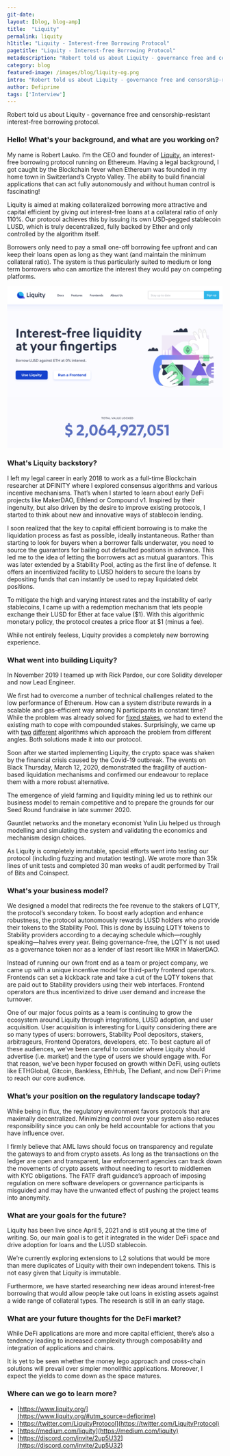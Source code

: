 ```yaml
---
git-date:
layout: [blog, blog-amp]
title:  "Liquity"
permalink: liquity
h1title: "Liquity - Interest-free Borrowing Protocol"
pagetitle: "Liquity - Interest-free Borrowing Protocol"
metadescription: "Robert told us about Liquity - governance free and censorship-resistant interest-free borrowing protocol"
category: blog
featured-image: /images/blog/liquity-og.png
intro: "Robert told us about Liquity - governance free and censorship-resistant interest-free borrowing protocol"
author: Defiprime
tags: ['Interview']
---
```

Robert told us about Liquity - governance free and censorship-resistant interest-free borrowing protocol.

### Hello! What's your background, and what are you working on?

My name is Robert Lauko. I’m the CEO and founder of [Liquity](https://www.liquity.org/#utm_source=defiprime), an interest-free borrowing protocol running on Ethereum. Having a legal background, I got caught by the Blockchain fever when Ethereum was founded in my home town in Switzerland’s Crypto Valley. The ability to build financial applications that can act fully autonomously and without human control is fascinating!

Liquity is aimed at making collateralized borrowing more attractive and capital efficient by giving out interest-free loans at a collateral ratio of only 110%. Our protocol achieves this by issuing its own USD-pegged stablecoin LUSD, which is truly decentralized, fully backed by Ether and only controlled by the algorithm itself.

Borrowers only need to pay a small one-off borrowing fee upfront and can keep their loans open as long as they want (and maintain the minimum collateral ratio). The system is thus particularly suited to medium or long term borrowers who can amortize the interest they would pay on competing platforms.

![](/images/blog/Liquity___Interest-free_liquidity.png)

### What's Liquity backstory?

I left my legal career in early 2018 to work as a full-time Blockchain researcher at DFINITY where I explored consensus algorithms and various incentive mechanisms. That’s when I started to learn about early DeFi projects like MakerDAO, Ethlend or Compound v1. Inspired by their ingenuity, but also driven by the desire to improve existing protocols, I started to think about new and innovative ways of stablecoin lending.

I soon realized that the key to capital efficient borrowing is to make the liquidation process as fast as possible, ideally instantaneous. Rather than starting to look for buyers when a borrower falls underwater, you need to source the guarantors for bailing out defaulted positions in advance. This led me to the idea of letting the borrowers act as mutual guarantors. This was later extended by a Stability Pool, acting as the first line of defense. It offers an incentivized facility to LUSD holders to secure the loans by depositing funds that can instantly be used to repay liquidated debt positions.

To mitigate the high and varying interest rates and the instability of early stablecoins, I came up with a redemption mechanism that lets people exchange their LUSD for Ether at face value ($1). With this algorithmic monetary policy, the protocol creates a price floor at $1 (minus a fee).

While not entirely feeless, Liquity provides a completely new borrowing experience.


### What went into building Liquity?

In November 2019 I teamed up with Rick Pardoe, our core Solidity developer and now Lead Engineer.

We first had to overcome a number of technical challenges related to the low performance of Ethereum. How can a system distribute rewards in a scalable and gas-efficient way among N participants in constant time? While the problem was already solved for [fixed stakes](http://batog.info/papers/scalable-reward-distribution.pdf), we had to extend the existing math to cope with compounded stakes. Surprisingly, we came up with [two](https://github.com/liquity/dev/blob/main/papers/Efficient_Order-Preserving_Redistribution_of_Troves.pdf) [different](https://github.com/liquity/dev/blob/main/papers/Scalable_Reward_Distribution_with_Compounding_Stakes.pdf) algorithms which approach the problem from different angles. Both solutions made it into our protocol.

Soon after we started implementing Liquity, the crypto space was shaken by the financial crisis caused by the Covid-19 outbreak. The events on Black Thursday, March 12, 2020, demonstrated the fragility of auction-based liquidation mechanisms and confirmed our endeavour to replace them with a more robust alternative.

The emergence of yield farming and liquidity mining led us to rethink our business model to remain competitive and to prepare the grounds for our Seed Round fundraise in late summer 2020.

Gauntlet networks and the monetary economist Yulin Liu helped us through modelling and simulating the system and validating the economics and mechanism design choices.

As Liquity is completely immutable, special efforts went into testing our protocol (including fuzzing and mutation testing). We wrote more than 35k lines of unit tests and completed 30 man weeks of audit performed by Trail of Bits and Coinspect.


### What's your business model?

We designed a model that redirects the fee revenue to the stakers of LQTY, the protocol’s secondary token. To boost early adoption and enhance robustness, the protocol autonomously rewards LUSD holders who provide their tokens to the Stability Pool. This is done by issuing LQTY tokens to Stability providers according to a decaying schedule which—roughly speaking—halves every year. Being governance-free, the LQTY is not used as a governance token nor as a lender of last resort like MKR in MakerDAO.

Instead of running our own front end as a team or project company, we came up with a unique incentive model for third-party frontend operators. Frontends can set a kickback rate and take a cut of the LQTY tokens that are paid out to Stability providers using their web interfaces. Frontend operators are thus incentivized to drive user demand and increase the turnover.

One of our major focus points as a team is continuing to grow the ecosystem around Liquity through integrations, LUSD adoption, and user acquisition. User acquisition is interesting for Liquity considering there are so many types of users: borrowers, Stability Pool depositors, stakers, arbitrageurs, Frontend Operators, developers, etc. To best capture all of these audiences, we’ve been careful to consider where Liquity should advertise (i.e. market) and the type of users we should engage with. For that reason, we’ve been hyper focused on growth within DeFi, using outlets like ETHGlobal, Gitcoin, Bankless, EthHub, The Defiant, and now DeFi Prime to reach our core audience.  


### What’s your position on the regulatory landscape today?

While being in flux, the regulatory environment favors protocols that are maximally decentralized. Minimizing control over your system also reduces responsibility since you can only be held accountable for actions that you have influence over.

I firmly believe that AML laws should focus on transparency and regulate the gateways to and from crypto assets. As long as the transactions on the ledger are open and transparent, law enforcement agencies can track down the movements of crypto assets without needing to resort to middlemen with KYC obligations. The FATF draft guidance’s approach of imposing regulation on mere software developers or governance participants is misguided and may have the unwanted effect of pushing the project teams into anonymity.


### What are your goals for the future?

Liquity has been live since April 5, 2021 and is still young at the time of writing. So, our main goal is to get it integrated in the wider DeFi space and drive adoption for loans and the LUSD stablecoin.

We’re currently exploring extensions to L2 solutions that would be more than mere duplicates of Liquity with their own independent tokens. This is not easy given that Liquity is immutable.

Furthermore, we have started researching new ideas around interest-free borrowing that would allow people take out loans in existing assets against a wide range of collateral types. The research is still in an early stage.


### What are your future thoughts for the DeFi market?

While DeFi applications are more and more capital efficient, there’s also a tendency leading to increased complexity through composability and integration of applications and chains.

It is yet to be seen whether the money lego approach and cross-chain solutions will prevail over simpler monolithic applications. Moreover, I expect the yields to come down as the space matures.


### Where can we go to learn more?

*   [https://www.liquity.org/](https://www.liquity.org/#utm_source=defiprime)
*   [https://twitter.com/LiquityProtocol](https://twitter.com/LiquityProtocol)
*   [https://medium.com/liquity](https://medium.com/liquity)
*   [https://discord.com/invite/2up5U32](https://discord.com/invite/2up5U32)
